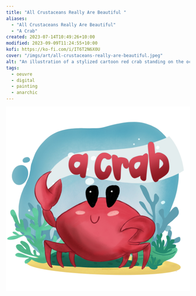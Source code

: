 ```yaml
---
title: "All Crustaceans Really Are Beautiful "
aliases:
  - "All Crustaceans Really Are Beautiful"
  - "A Crab"
created: 2023-07-14T10:49:26+10:00
modified: 2023-09-09T11:24:55+10:00
kofi: https://ko-fi.com/i/IT6T2N6X0U
cover: "/imgs/art/all-crustaceans-really-are-beautiful.jpeg"
alt: "An illustration of a stylized cartoon red crab standing on the ocean floor with a banner that reads 'a crab'."
tags:
  - oeuvre
  - digital
  - painting
  - anarchic
---
```


![all-crustaceans-really-are-beautiful](/imgs/art/all-crustaceans-really-are-beautiful.jpeg)